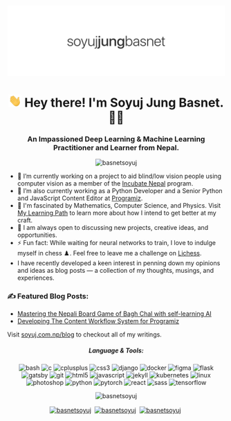 <img src="https://raw.githubusercontent.com/basnetsoyuj/basnetsoyuj/master/assets/images/name.png">
<h1 align="center"><img src="https://raw.githubusercontent.com/basnetsoyuj/basnetsoyuj/master/assets/images/wave.gif" width="30px"/> Hey there! I'm Soyuj Jung Basnet. 👨‍💻</h1>

<h3 align="center">An Impassioned Deep Learning & Machine Learning Practitioner and Learner from Nepal.</h3>

<p align="center"><img src="https://komarev.com/ghpvc/?username=basnetsoyuj" alt="basnetsoyuj" /></p>

- 🔭 I’m currently working on a project to aid blind/low vision people using computer vision as a member of the <a href="http://www.incubate-nepal.com/" target="_blank">Incubate Nepal</a> program.
- 🔭 I’m also currently working as a Python Developer and a Senior Python and JavaScript Content Editor at <a href="https://www.programiz.com/" target="_blank">Programiz</a>.
- 🌱 I'm fascinated by Mathematics, Computer Science, and Physics. Visit <a href="https://github.com/basnetsoyuj/learning" target="_blank">My Learning Path</a> to learn more about how I intend to get better at my craft.
- 👯 I am always open to discussing new projects, creative ideas, and opportunities.
- ⚡ Fun fact: While waiting for neural networks to train, I love to indulge myself in chess ♟️. Feel free to leave me a challenge on <a href="https://lichess.org/@/basnetsoyuj" target="_blank">Lichess</a>.
- I have recently developed a keen interest in penning down my opinions and ideas as blog posts — a collection of my thoughts, musings, and experiences.

<h3>✍️ Featured Blog Posts:</h3>
<ul>
<li><a href="https://soyuj.com.np/blog/mastering-bagh-chal-with-self-learning-ai">Mastering the Nepali Board Game of Bagh Chal with self-learning AI</a></li>
<li><a href="https://soyuj.com.np/blog/content-workflow-system">Developing The Content Workflow System for Programiz</a></li>
</ul>
<p>Visit <a href="https://soyuj.com.np/blog">soyuj.com.np/blog</a> to checkout all of my writings.</p>

<h5 align="center">Language & Tools:</h5>
<p align="center"><img height="20" src="https://www.vectorlogo.zone/logos/gnu_bash/gnu_bash-icon.svg" alt="bash"/> <img height="20" src="https://devicons.github.io/devicon/devicon.git/icons/c/c-original.svg" alt="c"/> <img height="20" src="https://devicons.github.io/devicon/devicon.git/icons/cplusplus/cplusplus-original.svg" alt="cplusplus"/> <img height="20" src="https://devicons.github.io/devicon/devicon.git/icons/css3/css3-original-wordmark.svg" alt="css3"/> <img height="20" src="https://devicons.github.io/devicon/devicon.git/icons/django/django-original.svg" alt="django"/> <img height="20" src="https://devicons.github.io/devicon/devicon.git/icons/docker/docker-original-wordmark.svg" alt="docker"/> <img height="20" src="https://www.vectorlogo.zone/logos/figma/figma-icon.svg" alt="figma"/> <img height="20" src="https://www.vectorlogo.zone/logos/pocoo_flask/pocoo_flask-icon.svg" alt="flask"/> <img height="20" src="https://www.vectorlogo.zone/logos/gatsbyjs/gatsbyjs-icon.svg" alt="gatsby"/> <img height="20" src="https://www.vectorlogo.zone/logos/git-scm/git-scm-icon.svg" alt="git"/> <img height="20" src="https://devicons.github.io/devicon/devicon.git/icons/html5/html5-original-wordmark.svg" alt="html5"/> <img height="20" src="https://devicons.github.io/devicon/devicon.git/icons/javascript/javascript-original.svg" alt="javascript"/> <img height="20" src="https://www.vectorlogo.zone/logos/jekyllrb/jekyllrb-icon.svg" alt="jekyll"/> <img height="20" src="https://www.vectorlogo.zone/logos/kubernetes/kubernetes-icon.svg" alt="kubernetes"/> <img height="20" src="https://devicons.github.io/devicon/devicon.git/icons/linux/linux-original.svg" alt="linux"/> <img height="20" src="https://devicons.github.io/devicon/devicon.git/icons/photoshop/photoshop-plain.svg" alt="photoshop"/> <img height="20" src="https://devicons.github.io/devicon/devicon.git/icons/python/python-original.svg" alt="python"/> <img height="20" src="https://www.vectorlogo.zone/logos/pytorch/pytorch-icon.svg" alt="pytorch"/> <img height="20" src="https://devicons.github.io/devicon/devicon.git/icons/react/react-original-wordmark.svg" alt="react"/> <img height="20" src="https://devicons.github.io/devicon/devicon.git/icons/sass/sass-original.svg" alt="sass"/> <img height="20" src="https://www.vectorlogo.zone/logos/tensorflow/tensorflow-icon.svg" alt="tensorflow"/></p>

<p align="center"><img src="https://github-readme-stats.vercel.app/api?username=basnetsoyuj&show_icons=true&count_private=true" alt="basnetsoyuj" /></p>

<p align="center">
<a href="https://twitter.com/basnetsoyuj" target="blank"><img align="center" src="https://cdn.jsdelivr.net/npm/simple-icons@3.0.1/icons/twitter.svg" alt="basnetsoyuj" height="25" width="25" /></a>&nbsp;
<a href="https://linkedin.com/in/basnetsoyuj" target="blank"><img align="center" src="https://cdn.jsdelivr.net/npm/simple-icons@3.0.1/icons/linkedin.svg" alt="basnetsoyuj" height="25" width="25" /></a>&nbsp;
<a href="https://instagram.com/basnetsoyuj" target="blank"><img align="center" src="https://cdn.jsdelivr.net/npm/simple-icons@3.0.1/icons/instagram.svg" alt="basnetsoyuj" height="25" width="25" /></a>&nbsp;
</p>